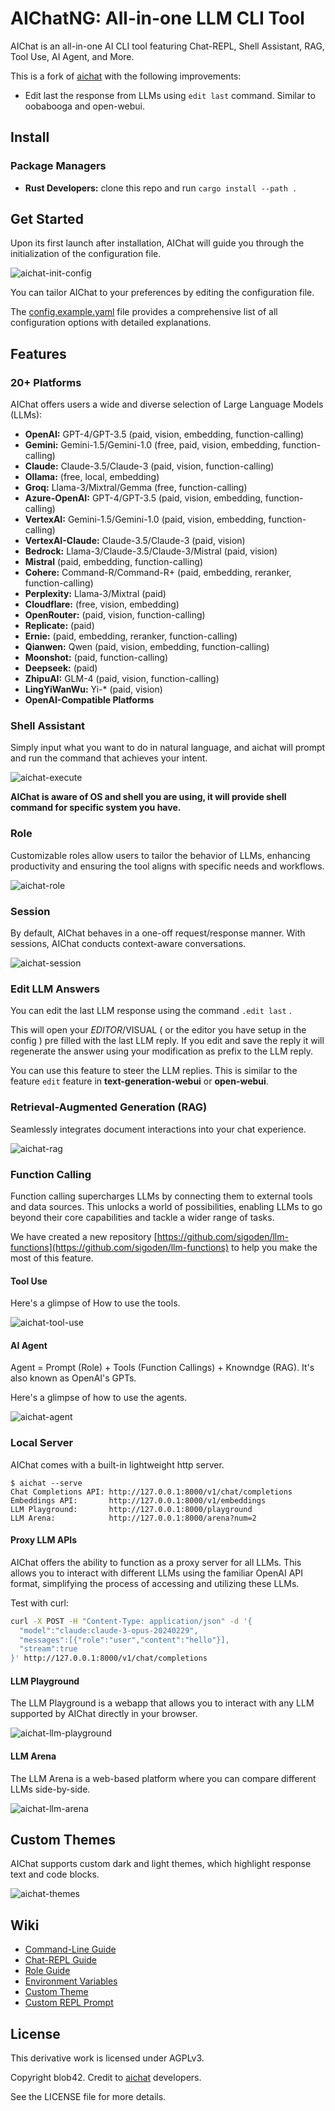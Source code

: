 # AIChatNG: All-in-one LLM CLI Tool


AIChat is an all-in-one AI CLI tool featuring Chat-REPL, Shell Assistant, RAG, Tool Use, AI Agent, and More.

This is a fork of [aichat](https://github.com/sigoden/aichat) with the following improvements:

- Edit last the response from LLMs using `edit last` command. Similar to oobabooga and open-webui. 

## Install

### Package Managers

- **Rust Developers:** clone this repo and  run `cargo install --path .`

## Get Started

Upon its first launch after installation, AIChat will guide you through the initialization of the configuration file.

![aichat-init-config](https://github.com/sigoden/aichat/assets/4012553/d83c4ac0-1693-4d3c-8a56-a6eabff4ca82)

You can tailor AIChat to your preferences by editing the configuration file.

The [config.example.yaml](https://github.com/sigoden/aichat/blob/main/config.example.yaml) file provides a comprehensive list of all configuration options with detailed explanations.

## Features

### 20+ Platforms

AIChat offers users a wide and diverse selection of Large Language Models (LLMs):

- **OpenAI:** GPT-4/GPT-3.5 (paid, vision, embedding, function-calling)
- **Gemini:** Gemini-1.5/Gemini-1.0 (free, paid, vision, embedding, function-calling)
- **Claude:** Claude-3.5/Claude-3 (paid, vision, function-calling)
- **Ollama:** (free, local, embedding)
- **Groq:** Llama-3/Mixtral/Gemma (free, function-calling)
- **Azure-OpenAI:** GPT-4/GPT-3.5 (paid, vision, embedding, function-calling)
- **VertexAI:** Gemini-1.5/Gemini-1.0 (paid, vision, embedding, function-calling)
- **VertexAI-Claude:** Claude-3.5/Claude-3 (paid, vision)
- **Bedrock:** Llama-3/Claude-3.5/Claude-3/Mistral (paid, vision)
- **Mistral** (paid, embedding, function-calling)
- **Cohere:** Command-R/Command-R+ (paid, embedding, reranker, function-calling)
- **Perplexity:** Llama-3/Mixtral (paid)
- **Cloudflare:** (free, vision, embedding)
- **OpenRouter:** (paid, vision, function-calling)
- **Replicate:** (paid)
- **Ernie:** (paid, embedding, reranker, function-calling)
- **Qianwen:** Qwen (paid, vision, embedding, function-calling)
- **Moonshot:** (paid, function-calling)
- **Deepseek:** (paid)
- **ZhipuAI:** GLM-4 (paid, vision, function-calling)
- **LingYiWanWu:** Yi-* (paid, vision)
- **OpenAI-Compatible Platforms** 

### Shell Assistant

Simply input what you want to do in natural language, and aichat will prompt and run the command that achieves your intent.

![aichat-execute](https://github.com/sigoden/aichat/assets/4012553/f99bcd8f-26be-468f-a35e-197e65260f91)

**AIChat is aware of OS and shell you are using, it will provide shell command for specific system you have.**

### Role

Customizable roles allow users to tailor the behavior of LLMs, enhancing productivity and ensuring the tool aligns with specific needs and workflows.

![aichat-role](https://github.com/sigoden/aichat/assets/4012553/76004a01-3b29-4116-bbab-40b4978388f5)

### Session

By default, AIChat behaves in a one-off request/response manner.
With sessions, AIChat conducts context-aware conversations.

![aichat-session](https://github.com/sigoden/aichat/assets/4012553/1444c5c9-ea67-4ad2-80df-a76954e8cce0)

### Edit LLM Answers

You can edit the last LLM response using the command `.edit last` .

This will open your $EDITOR/$VISUAL ( or the editor you have setup in the config ) pre filled with the last LLM reply. If you edit and save the reply it will regenerate the answer using your modification as prefix to the LLM reply.

You can use this feature to steer the LLM replies. This is similar to the feature `edit` feature in **text-generation-webui** or **open-webui**. 

### Retrieval-Augmented Generation (RAG)

Seamlessly integrates document interactions into your chat experience.

![aichat-rag](https://github.com/sigoden/aichat/assets/4012553/6f3e5908-9c95-4d7d-aa9c-7e973ecf9354)

### Function Calling

Function calling supercharges LLMs by connecting them to external tools and data sources. This unlocks a world of possibilities, enabling LLMs to go beyond their core capabilities and tackle a wider range of tasks.

We have created a new repository [https://github.com/sigoden/llm-functions](https://github.com/sigoden/llm-functions) to help you make the most of this feature.

#### Tool Use

Here's a glimpse of How to use the tools.

![aichat-tool-use](https://github.com/sigoden/aichat/assets/4012553/c1b6b136-bbd3-4028-9b01-7d728390c0bf)

#### AI Agent

Agent = Prompt (Role) + Tools (Function Callings) + Knowndge (RAG). It's also known as OpenAI's GPTs.

Here's a glimpse of how to use the agents.

![aichat-agent](https://github.com/sigoden/aichat/assets/4012553/7308a423-2ee5-4847-be1b-a53538bc98dc)

### Local Server

AIChat comes with a built-in lightweight http server.

```
$ aichat --serve
Chat Completions API: http://127.0.0.1:8000/v1/chat/completions
Embeddings API:       http://127.0.0.1:8000/v1/embeddings
LLM Playground:       http://127.0.0.1:8000/playground
LLM Arena:            http://127.0.0.1:8000/arena?num=2
```

#### Proxy LLM APIs

AIChat offers the ability to function as a proxy server for all LLMs. This allows you to interact with different LLMs using the familiar OpenAI API format, simplifying the process of accessing and utilizing these LLMs.

Test with curl:

```sh
curl -X POST -H "Content-Type: application/json" -d '{
  "model":"claude:claude-3-opus-20240229",
  "messages":[{"role":"user","content":"hello"}], 
  "stream":true
}' http://127.0.0.1:8000/v1/chat/completions
```

#### LLM Playground

The LLM Playground is a webapp that allows you to interact with any LLM supported by AIChat directly in your browser.

![aichat-llm-playground](https://github.com/sigoden/aichat/assets/4012553/d2334c03-9a07-41a4-a326-e4ee37477ce3)

#### LLM Arena

The LLM Arena is a web-based platform where you can compare different LLMs side-by-side. 

![aichat-llm-arena](https://github.com/sigoden/aichat/assets/4012553/eb1eab0c-4685-4142-89c6-089714b4822c)

## Custom Themes

AIChat supports custom dark and light themes, which highlight response text and code blocks.

![aichat-themes](https://github.com/sigoden/aichat/assets/4012553/29fa8b79-031e-405d-9caa-70d24fa0acf8)

## Wiki

- [Command-Line Guide](https://github.com/sigoden/aichat/wiki/Command-Line-Guide)
- [Chat-REPL Guide](https://github.com/sigoden/aichat/wiki/Chat-REPL-Guide)
- [Role Guide](https://github.com/sigoden/aichat/wiki/Role-Guide)
- [Environment Variables](https://github.com/sigoden/aichat/wiki/Environment-Variables)
- [Custom Theme](https://github.com/sigoden/aichat/wiki/Custom-Theme)
- [Custom REPL Prompt](https://github.com/sigoden/aichat/wiki/Custom-REPL-Prompt)

## License

This derivative work is licensed under AGPLv3.

Copyright blob42.
Credit to [aichat](https://github.com/sigoden/aichat) developers.

See the LICENSE file for more details.
